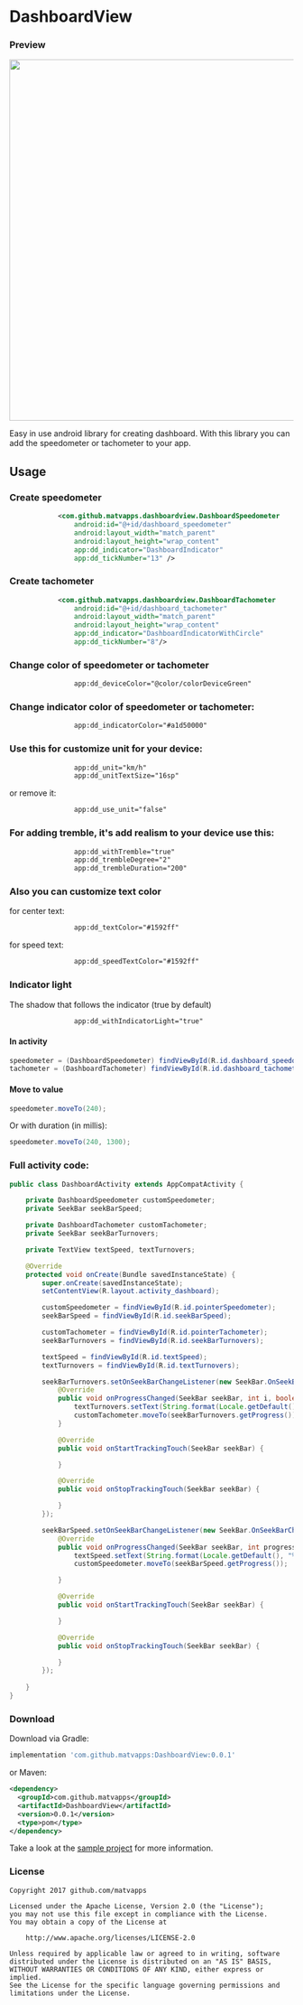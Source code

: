 # DashboardView

### Preview

<img src="/dashboard_preview.gif?raw=true" width="640px">


Easy in use android library for creating dashboard. With this library you
can add the speedometer or tachometer to your app.

## Usage

### Create speedometer

```xml
            <com.github.matvapps.dashboardview.DashboardSpeedometer
                android:id="@+id/dashboard_speedometer"
                android:layout_width="match_parent"
                android:layout_height="wrap_content"
                app:dd_indicator="DashboardIndicator"
                app:dd_tickNumber="13" />
```

### Create tachometer

```xml
            <com.github.matvapps.dashboardview.DashboardTachometer
                android:id="@+id/dashboard_tachometer"
                android:layout_width="match_parent"
                android:layout_height="wrap_content"
                app:dd_indicator="DashboardIndicatorWithCircle"
                app:dd_tickNumber="8"/>
```
  
### Change color of speedometer or tachometer
```xml
                app:dd_deviceColor="@color/colorDeviceGreen"
```

### Change indicator color of speedometer or tachometer:
```xml  
                app:dd_indicatorColor="#a1d50000"
```

### Use this for customize unit for your device:
```xml
                app:dd_unit="km/h"
                app:dd_unitTextSize="16sp"
```
or remove it:
```xml
                app:dd_use_unit="false"
```

### For adding tremble, it's add realism to your device use this:
```xml
                app:dd_withTremble="true"
                app:dd_trembleDegree="2"
                app:dd_trembleDuration="200"
```

### Also you can customize text color
for center text:
```xml
                app:dd_textColor="#1592ff"
```

for speed text:
```xml
                app:dd_speedTextColor="#1592ff"
```

### Indicator light
The shadow that follows the indicator (true by default)
```xml
                app:dd_withIndicatorLight="true"
```



#### In activity
```java
speedometer = (DashboardSpeedometer) findViewById(R.id.dashboard_speedometer);
tachometer = (DashboardTachometer) findViewById(R.id.dashboard_tachometer);
```

#### Move to value
```java
speedometer.moveTo(240);
```
Or with duration (in millis):

```java
speedometer.moveTo(240, 1300);
```


### Full activity code:
```java
public class DashboardActivity extends AppCompatActivity {

    private DashboardSpeedometer customSpeedometer;
    private SeekBar seekBarSpeed;

    private DashboardTachometer customTachometer;
    private SeekBar seekBarTurnovers;

    private TextView textSpeed, textTurnovers;

    @Override
    protected void onCreate(Bundle savedInstanceState) {
        super.onCreate(savedInstanceState);
        setContentView(R.layout.activity_dashboard);

        customSpeedometer = findViewById(R.id.pointerSpeedometer);
        seekBarSpeed = findViewById(R.id.seekBarSpeed);

        customTachometer = findViewById(R.id.pointerTachometer);
        seekBarTurnovers = findViewById(R.id.seekBarTurnovers);

        textSpeed = findViewById(R.id.textSpeed);
        textTurnovers = findViewById(R.id.textTurnovers);

        seekBarTurnovers.setOnSeekBarChangeListener(new SeekBar.OnSeekBarChangeListener() {
            @Override
            public void onProgressChanged(SeekBar seekBar, int i, boolean b) {
                textTurnovers.setText(String.format(Locale.getDefault(), "%d", i));
                customTachometer.moveTo(seekBarTurnovers.getProgress());
            }

            @Override
            public void onStartTrackingTouch(SeekBar seekBar) {

            }

            @Override
            public void onStopTrackingTouch(SeekBar seekBar) {

            }
        });

        seekBarSpeed.setOnSeekBarChangeListener(new SeekBar.OnSeekBarChangeListener() {
            @Override
            public void onProgressChanged(SeekBar seekBar, int progress, boolean fromUser) {
                textSpeed.setText(String.format(Locale.getDefault(), "%d", progress));
                customSpeedometer.moveTo(seekBarSpeed.getProgress());

            }

            @Override
            public void onStartTrackingTouch(SeekBar seekBar) {

            }

            @Override
            public void onStopTrackingTouch(SeekBar seekBar) {

            }
        });
        
    }
}
```


### Download

Download via Gradle:

```gradle
implementation 'com.github.matvapps:DashboardView:0.0.1'
```
or Maven:
```xml
<dependency>
  <groupId>com.github.matvapps</groupId>
  <artifactId>DashboardView</artifactId>
  <version>0.0.1</version>
  <type>pom</type>
</dependency>
```



Take a look at the [sample project](sample) for more information.

### License 

```
Copyright 2017 github.com/matvapps

Licensed under the Apache License, Version 2.0 (the "License");
you may not use this file except in compliance with the License.
You may obtain a copy of the License at

    http://www.apache.org/licenses/LICENSE-2.0

Unless required by applicable law or agreed to in writing, software
distributed under the License is distributed on an "AS IS" BASIS,
WITHOUT WARRANTIES OR CONDITIONS OF ANY KIND, either express or implied.
See the License for the specific language governing permissions and
limitations under the License.
```


[sample]: <https://github.com/matvapps/DashboardView/tree/master/app>

